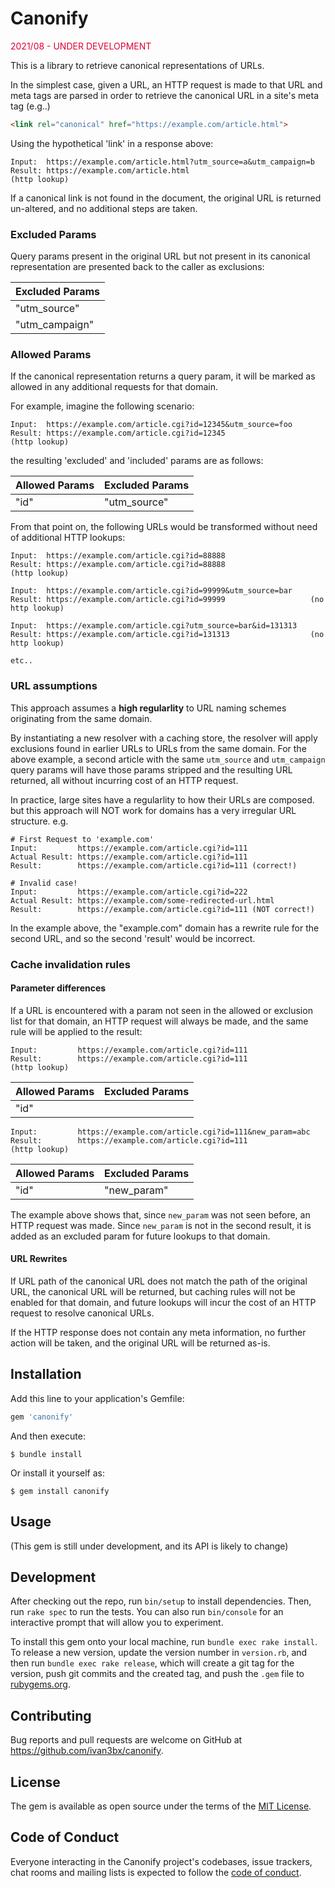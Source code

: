 # Canonify

<font color="#dd0033">2021/08 - UNDER DEVELOPMENT</font>

This is a library to retrieve canonical representations of URLs.

In the simplest case, given a URL, an HTTP request is made to that URL
and meta tags are parsed in order to retrieve the canonical URL in a
site's meta tag (e.g..)

```html
<link rel="canonical" href="https://example.com/article.html">
```

Using the hypothetical 'link' in a response above:

```
Input:  https://example.com/article.html?utm_source=a&utm_campaign=b
Result: https://example.com/article.html                              (http lookup)
```

If a canonical link is not found in the document, the original URL is returned un-altered,
and no additional steps are taken.

### Excluded Params

Query params present in the original URL but not present in its canonical representation
are presented back to the caller as exclusions:

|  Excluded Params |
| ---------------- |
| "utm_source"     |
| "utm_campaign"   |

### Allowed Params

If the canonical representation returns a query param, it will be marked as
allowed in any additional requests for that domain.

For example, imagine the following scenario:

```
Input:  https://example.com/article.cgi?id=12345&utm_source=foo
Result: https://example.com/article.cgi?id=12345                     (http lookup)
```

the resulting 'excluded' and 'included' params are as follows:

|  Allowed Params |  Excluded Params   |
| --------------- | ------------------ |
|     "id"        | "utm_source"       |

From that point on, the following URLs would be transformed without need of
additional HTTP lookups:

```
Input:  https://example.com/article.cgi?id=88888
Result: https://example.com/article.cgi?id=88888                   (http lookup)

Input:  https://example.com/article.cgi?id=99999&utm_source=bar
Result: https://example.com/article.cgi?id=99999                   (no http lookup)

Input:  https://example.com/article.cgi?utm_source=bar&id=131313
Result: https://example.com/article.cgi?id=131313                  (no http lookup)

etc..
```

### URL assumptions

This approach assumes a **high regularlity** to URL naming schemes originating
from the same domain.

By instantiating a new resolver with a caching store, the resolver will apply
exclusions found in earlier URLs to URLs from the same domain. For the above
example, a second article with the same `utm_source` and `utm_campaign` query
params will have those params stripped and the resulting URL returned, all
without incurring cost of an HTTP request.

In practice, large sites have a regularlity to how their URLs are composed. but
this approach will NOT work for domains has a very irregular URL structure. e.g.

```
# First Request to 'example.com'
Input:         https://example.com/article.cgi?id=111
Actual Result: https://example.com/article.cgi?id=111
Result:        https://example.com/article.cgi?id=111 (correct!)

# Invalid case!
Input:         https://example.com/article.cgi?id=222
Actual Result: https://example.com/some-redirected-url.html
Result:        https://example.com/article.cgi?id=111 (NOT correct!)
```

In the example above, the "example.com" domain has a rewrite rule for the second URL,
and so the second 'result' would be incorrect.

### Cache invalidation rules

#### Parameter differences

If a URL is encountered with a param not seen in the allowed or exclusion list
for that domain, an HTTP request will always be made, and the same rule will be
applied to the result:

```
Input:         https://example.com/article.cgi?id=111
Result:        https://example.com/article.cgi?id=111               (http lookup)
```

|  Allowed Params |  Excluded Params   |
| --------------- | ------------------ |
|     "id"        |                    |


```
Input:         https://example.com/article.cgi?id=111&new_param=abc
Result:        https://example.com/article.cgi?id=111               (http lookup)
```

|  Allowed Params |  Excluded Params   |
| --------------- | ------------------ |
|     "id"        |    "new_param"     |

The example above shows that, since `new_param` was not seen before, an HTTP
request was made. Since `new_param` is not in the second result, it is added as
an excluded param for future lookups to that domain.

#### URL Rewrites

If URL path of the canonical URL does not match the path of the original URL,
the canonical URL will be returned, but caching rules will not be enabled for
that domain, and future lookups will incur the cost of an HTTP request to
resolve canonical URLs.

If the HTTP response does not contain any meta information, no further action
will be taken, and the original URL will be returned as-is.

## Installation

Add this line to your application's Gemfile:

```ruby
gem 'canonify'
```

And then execute:

    $ bundle install

Or install it yourself as:

    $ gem install canonify

## Usage

(This gem is still under development, and its API is likely to change)


## Development

After checking out the repo, run `bin/setup` to install dependencies. Then, run `rake spec` to run the tests. You can also run `bin/console` for an interactive prompt that will allow you to experiment.

To install this gem onto your local machine, run `bundle exec rake install`. To release a new version, update the version number in `version.rb`, and then run `bundle exec rake release`, which will create a git tag for the version, push git commits and the created tag, and push the `.gem` file to [rubygems.org](https://rubygems.org).

## Contributing

Bug reports and pull requests are welcome on GitHub at https://github.com/ivan3bx/canonify.

## License

The gem is available as open source under the terms of the [MIT License](https://opensource.org/licenses/MIT).

## Code of Conduct

Everyone interacting in the Canonify project's codebases, issue trackers, chat rooms and mailing lists is expected to follow the [code of conduct](https://github.com/ivan3bx/canonify/blob/main/CODE_OF_CONDUCT.md).
